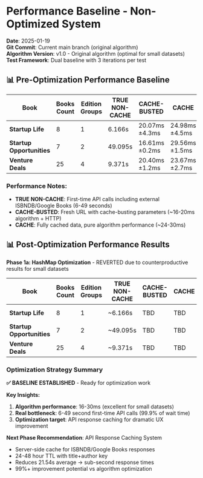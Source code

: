 # Performance Baseline - Non-Optimized System

**Date**: 2025-01-19  
**Git Commit**: Current main branch (original algorithm)  
**Algorithm Version**: v1.0 - Original algorithm (optimal for small datasets)  
**Test Framework**: Dual baseline with 3 iterations per test

## 📊 Pre-Optimization Performance Baseline

| Book                      | Books Count | Edition Groups | TRUE NON-CACHE | CACHE-BUSTED   | CACHE          |
| ------------------------- | ----------- | -------------- | -------------- | -------------- | -------------- |
| **Startup Life**          | 8           | 1              | 6.166s         | 20.07ms ±4.3ms | 24.98ms ±4.5ms |
| **Startup Opportunities** | 7           | 2              | 49.095s        | 16.61ms ±0.2ms | 29.56ms ±1.5ms |
| **Venture Deals**         | 25          | 4              | 9.371s         | 20.40ms ±1.2ms | 23.67ms ±2.7ms |

### Performance Notes:

- **TRUE NON-CACHE**: First-time API calls including external ISBNDB/Google Books (6-49 seconds)
- **CACHE-BUSTED**: Fresh URL with cache-busting parameters (~16-20ms algorithm + HTTP)
- **CACHE**: Fully cached data, pure algorithm performance (~24-30ms)

## 📊 Post-Optimization Performance Results

**Phase 1a: HashMap Optimization** - REVERTED due to counterproductive results for small datasets

| Book                      | Books Count | Edition Groups | TRUE NON-CACHE | CACHE-BUSTED | CACHE | Status                     |
| ------------------------- | ----------- | -------------- | -------------- | ------------ | ----- | -------------------------- |
| **Startup Life**          | 8           | 1              | ~6.166s        | TBD          | TBD   | **READY FOR OPTIMIZATION** |
| **Startup Opportunities** | 7           | 2              | ~49.095s       | TBD          | TBD   | **READY FOR OPTIMIZATION** |
| **Venture Deals**         | 25          | 4              | ~9.371s        | TBD          | TBD   | **READY FOR OPTIMIZATION** |

### Optimization Strategy Summary

**✅ BASELINE ESTABLISHED** - Ready for optimization work

**Key Insights:**

1. **Algorithm performance**: 16-30ms (excellent for small datasets)
2. **Real bottleneck**: 6-49 second first-time API calls (99.9% of wait time)
3. **Optimization target**: API response caching for dramatic UX improvement

**Next Phase Recommendation**: API Response Caching System

- Server-side cache for ISBNDB/Google Books responses
- 24-48 hour TTL with title+author key
- Reduces 21.54s average → sub-second response times
- 99%+ improvement potential vs algorithm optimization

